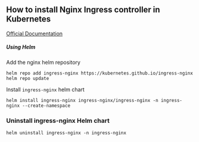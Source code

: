 ## How to install Nginx Ingress controller in Kubernetes

[Official Documentation](https://kubernetes.github.io/ingress-nginx/deploy/)

##### Using Helm
Add the nginx helm repository
```
helm repo add ingress-nginx https://kubernetes.github.io/ingress-nginx
helm repo update
```

Install `ingress-nginx` helm chart
```
helm install ingress-nginx ingress-nginx/ingress-nginx -n ingress-nginx --create-namespace
```

### Uninstall ingress-nginx Helm chart

```
helm uninstall ingress-nginx -n ingress-nginx
```